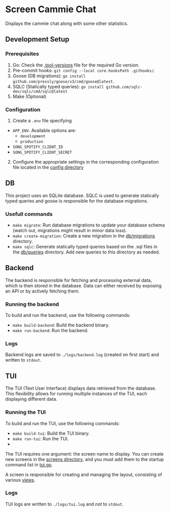 # Screen Cammie Chat

Displays the cammie chat along with some other statistics.

## Development Setup

### Prerequisites

1. Go: Check the [.tool-versions](.tool-versions) file for the required Go version.
2. Pre-commit hooks: `git config --local core.hooksPath .githooks/`.
3. Goose (DB migrations): `go install github.com/pressly/goose/v3/cmd/goose@latest`.
4. SQLC (Statically typed queries): `go install github.com/sqlc-dev/sqlc/cmd/sqlc@latest`
5. Make (Optional)

### Configuration

1. Create a `.env` file specifying
  - `APP_ENV`. Available options are:
     -  `development`
     -  `production`
  - `SONG_SPOTIFY_CLIENT_ID`
  - `SONG_SPOTIFY_CLIENT_SECRET`
2. Configure the appropriate settings in the corresponding configuration file located in the [config directory](./config)

## DB

This project uses an SQLite database.
SQLC is used to generate statically typed queries and goose is responsible for the database migrations.

### Usefull commands

- `make migrate`: Run database migrations to update your database schema (watch out, migrations might result in minor data loss).
- `make create-migration`: Create a new migration in the [db/migrations](./db/migrations/) directory.
- `make sqlc`: Generate statically typed queries based on the .sql files in the [db/queries](./db/queries/) directory. Add new queries to this directory as needed.

## Backend

The backend is responsible for fetching and processing external data, which is then stored in the database.
Data can either received by exposing an API or by actively fetching them.

### Running the backend

To build and run the backend, use the following commands:

- `make build-backend`: Build the backend binary.
- `make run-backend`: Run the backend.

### Logs

Backend logs are saved to `./logs/backend.log` (created on first start) and written to `stdout`.

## TUI

The TUI (Text User Interface) displays data retrieved from the database. This flexibility allows for running multiple instances of the TUI, each displaying different data.

### Running the TUI

To build and run the TUI, use the following commands:

- `make build-tui`: Build the TUI binary.
- `make run-tui`: Run the TUI.
-
The TUI requires one argument: the screen name to display. You can create new screens in the [screens directory](./ui/screen/), and you must add them to the startup command list in [tui.go](./internal/cmd/tui.go).

A screen is responsible for creating and managing the layout, consisting of various [views](./ui/view/).

### Logs

TUI logs are written to `./logs/tui.log` and _not_ to `stdout`.
